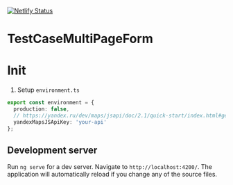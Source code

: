 [![Netlify Status](https://api.netlify.com/api/v1/badges/a1fae28e-a898-48de-b0f8-c569ed9583bf/deploy-status)](https://app.netlify.com/sites/shiny-seahorse-faea50/deploys)
# TestCaseMultiPageForm

# Init
1. Setup ```environment.ts```
```ts
export const environment = {
  production: false,
  // https://yandex.ru/dev/maps/jsapi/doc/2.1/quick-start/index.html#get-api-key
  yandexMapsJSApiKey: 'your-api'
};
```

## Development server

Run `ng serve` for a dev server. Navigate to `http://localhost:4200/`. The application will automatically reload if you change any of the source files.
